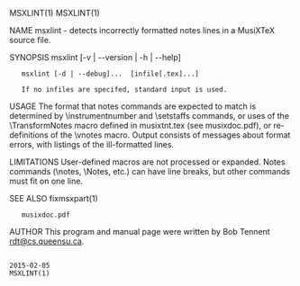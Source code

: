 MSXLINT(1)                                                                                                                                                                     MSXLINT(1)

NAME
       msxlint - detects incorrectly formatted notes lines in a MusiXTeX source file.

SYNOPSIS
       msxlint [-v | --version | -h | --help]

       msxlint [-d | --debug]...  [infile[.tex]...]

       If no infiles are specifed, standard input is used.

USAGE
       The format that notes commands are expected to match is determined by \instrumentnumber and \setstaffs commands, or uses of the \TransformNotes macro defined in musixtnt.tex (see
       musixdoc.pdf), or re-definitions of the \vnotes macro.  Output consists of messages about format errors, with listings of the ill-formatted lines.

LIMITATIONS
       User-defined  macros are not processed or expanded.  Notes commands (\notes, \Notes, etc.)  can have line breaks, but other commands must fit on one line.

SEE ALSO
       fixmsxpart(1)

       musixdoc.pdf

AUTHOR
       This program and manual page were written by Bob Tennent <rdt@cs.queensu.ca>.

                                                                                        2015-02-05                                                                             MSXLINT(1)
